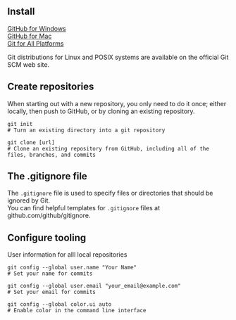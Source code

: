 ## Install
[GitHub for Windows](https://windows.github.com)<br>
[GitHub for Mac](https://mac.github.com)<br>
[Git for All Platforms](http://git-scm.com)<br>

Git distributions for Linux and POSIX systems are available on
the official Git SCM web site.

## Create repositories
When starting out with a new repository, you only need to do it
once; either locally, then push to GitHub, or by cloning an
existing repository.
````
git init
# Turn an existing directory into a git repository

git clone [url]
# Clone an existing repository from GitHub, including all of the files, branches, and commits
````

## The .gitignore file
The `.gitignore` file is used to specify files or directories that should be ignored by Git.<br>
You can find helpful templates for `.gitignore` files at github.com/github/gitignore.

## Configure tooling
User information for alll local repositories
```
git config --global user.name "Your Name"
# Set your name for commits

git config --global user.email "your_email@example.com"
# Set your email for commits

git config --global color.ui auto
# Enable color in the command line interface
````